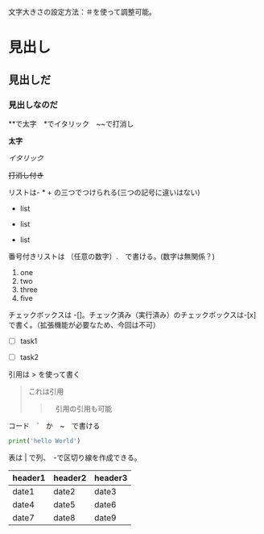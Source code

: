 文字大きさの設定方法：＃を使って調整可能。

# 見出し
## 見出しだ
### 見出しなのだ




**で太字　*でイタリック　~~で打消し

**太字**

*イタリック*

~~打消し付き~~



リストは- * + の三つでつけられる(三つの記号に違いはない)

- list
* list
+ list



番号付きリストは （任意の数字）.　で書ける。(数字は無関係？)
1. one
2. two
3. three
5. five



チェックボックスは -[]。チェック済み（実行済み）のチェックボックスは-[x]で書く。（拡張機能が必要なため、今回は不可）
- [ ] task1
- [ ] task2



引用は > を使って書く
> これは引用
>>　引用の引用も可能



コード　`　か　~　で書ける

```py
print('hello World')
```



表は | で列、　-で区切り線を作成できる。

| header1 | header2 | header3 |
| --------|---------|---------|
| date1 | date2 | date3 |
|date4|date5|date6|
|date7|date8|date9|

